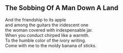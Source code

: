 The Sobbing Of A Man Down A Land
--------------------------------
And the friendship to its apple  
and among the guitars the iridescent one  
the woman covered with indespensable jar.  
When you conduct chirped like a warmth.  
To the humble color of the ivory writing.  
Come with me to the moldy banana of sticks.  
